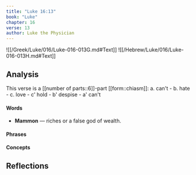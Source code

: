 ```yaml
---
title: "Luke 16:13"
book: "Luke"
chapter: 16
verse: 13
author: Luke the Physician
---
```

![[/Greek/Luke/016/Luke-016-013G.md#Text]]
![[/Hebrew/Luke/016/Luke-016-013H.md#Text]]

## Analysis

This verse is a [[number of parts::6]]-part [[form::chiasm]]: a. can't - b. hate - c. love - c' hold - b' despise - a' can't

#### Words
- **Mammon** — riches or a false god of wealth.

#### Phrases

#### Concepts

## Reflections
